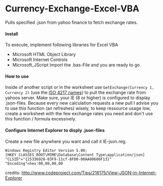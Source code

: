 Currency-Exchange-Excel-VBA
===========================

Pulls specified .json from yahoo finance to fetch exchange rates.

#### Install
To execute, implement following libraries for Excel VBA
 * Microsoft HTML Object Library
 * Microsoft Internet Controls
 * Microsoft_JScript
Import the .bas-File and you are ready to go

#### How to use
Inside of another script or in the worksheet use `GetExchange(Currency 1, Currency 2)` (use the [ISO 4217 names](http://en.wikipedia.org/wiki/ISO_4217#Active_codes "wikipedia.org")) to pull the exchange rate from yahoos server. Make sure, your IE (8 or higher) is configured to display .json-files.
Because every new calculation requests a new pull I advise you to use this function (an refreshes) wisely, to keep ressource usage low, create a worksheet with the few exchange rates you need and don't use this function / formula excessively.

#### Configure Internet Explorer to disply .json-files
Create a new file anywhere you want and call it IE-json.reg.
```
Windows Registry Editor Version 5.00;
[HKEY_CLASSES_ROOT\MIME\Database\Content Type\application/json]
"CLSID"="{25336920-03F9-11cf-8FD0-00AA00686F13}"
"Encoding"=hex:08,00,00,00
```
credits: http://www.codeproject.com/Tips/216175/View-JSON-in-Internet-Explorer
